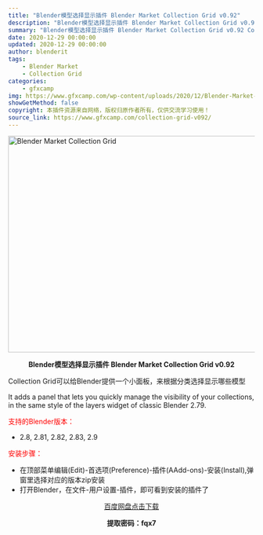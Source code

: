 ```yaml
---
title: "Blender模型选择显示插件 Blender Market Collection Grid v0.92"
description: "Blender模型选择显示插件 Blender Market Collection Grid v0.92 Collection Grid可以给Blender提供一个小面板，来根据分类选择显示哪些模型 ..."
summary: "Blender模型选择显示插件 Blender Market Collection Grid v0.92 Collection Grid可以给Blender提供一个小面板，来根据分类选择显示哪些模型 ..."
date: 2020-12-29 00:00:00
updated: 2020-12-29 00:00:00
author: blenderit
tags: 
    - Blender Market
    - Collection Grid
categories:
    - gfxcamp
img: https://www.gfxcamp.com/wp-content/uploads/2020/12/Blender-Market-Collection-Grid.jpg
showGetMethod: false
copyright: 本插件资源来自网络，版权归原作者所有，仅供交流学习使用！
source_link: https://www.gfxcamp.com/collection-grid-v092/
---
```

<div><p><img decoding="async" class="aligncenter size-full wp-image-91549" src="https://www.gfxcamp.com/wp-content/uploads/2020/12/Blender-Market-Collection-Grid.jpg" data-src="https://www.gfxcamp.com/wp-content/uploads/2020/12/Blender-Market-Collection-Grid.jpg" alt="Blender Market Collection Grid" width="590" height="441" data-srcset="https://www.gfxcamp.com/wp-content/uploads/2020/12/Blender-Market-Collection-Grid.jpg 590w, https://www.gfxcamp.com/wp-content/uploads/2020/12/Blender-Market-Collection-Grid-150x112.jpg 150w, https://www.gfxcamp.com/wp-content/uploads/2020/12/Blender-Market-Collection-Grid-160x120.jpg 160w, https://www.gfxcamp.com/wp-content/uploads/2020/12/Blender-Market-Collection-Grid-328x245.jpg 328w, https://www.gfxcamp.com/wp-content/uploads/2020/12/Blender-Market-Collection-Grid-455x340.jpg 455w" data-sizes="(max-width: 590px) 100vw, 590px"></p><p style="text-align: center;"><strong>Blender模型选择显示插件 Blender Market Collection Grid v0.92</strong></p><p style="text-align: left;">Collection Grid可以给Blender提供一个小面板，来根据分类选择显示哪些模型</p><p style="text-align: left;">It adds a panel that lets you quickly manage the visibility of your collections, in the same style of the layers widget of classic Blender 2.79.</p><p style="text-align: left;"><span style="color: #ff0000;">支持的Blender版本：</span></p><ul>
<li style="text-align: left;">2.8, 2.81, 2.82, 2.83, 2.9</li>
</ul><p style="text-align: left;"><span style="color: #ff0000;">安装步骤：</span></p><ul>
<li>在顶部菜单编辑(Edit)-首选项(Preference)-插件(AAdd-ons)-安装(Install),弹窗里选择对应的版本zip安装</li>
<li>打开Blender，在文件-用户设置-插件，即可看到安装的插件了</li>
</ul><p style="text-align: center;"><a class="maxbutton-3 maxbutton maxbutton-baidu" target="_blank" rel="noopener" href="https://pan.baidu.com/s/1xrADxEroHjY0ZEIT3KqIlg"><span class="mb-text">百度网盘点击下载</span></a></p><p style="text-align: center;"><strong>提取密码：fqx7</strong></p></div>